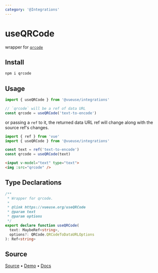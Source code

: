 ```yaml
---
category: '@Integrations'
---
```


# useQRCode

wrapper for [`qrcode`](https://github.com/soldair/node-qrcode)

## Install 

```bash
npm i qrcode
```

## Usage

```ts
import { useQRCode } from '@vueuse/integrations'

// `qrcode` will be a ref of data URL
const qrcode = useQRCode('text-to-encode')
```

or passing a `ref` to it, the returned data URL ref will change along with the source ref's changes.

```ts
import { ref } from 'vue'
import { useQRCode } from '@vueuse/integrations'

const text = ref('text-to-encode')
const qrcode = useQRCode(text)
```

```html
<input v-model="text" type="text">
<img :src="qrcode" />
```


<!--FOOTER_STARTS-->
## Type Declarations

```typescript
/**
 * Wrapper for qrcode.
 *
 * @link https://vueuse.org/useQRCode
 * @param text
 * @param options
 */
export declare function useQRCode(
  text: MaybeRef<string>,
  options?: QRCode.QRCodeToDataURLOptions
): Ref<string>
```

## Source

[Source](https://github.com/vueuse/vueuse/blob/main/packages/integrations/useQRCode/index.ts) • [Demo](https://github.com/vueuse/vueuse/blob/main/packages/integrations/useQRCode/demo.vue) • [Docs](https://github.com/vueuse/vueuse/blob/main/packages/integrations/useQRCode/index.md)


<!--FOOTER_ENDS-->
